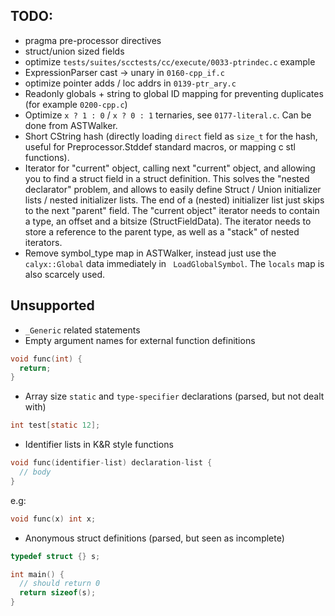 ## TODO:
 - pragma pre-processor directives
 - struct/union sized fields
 - optimize `tests/suites/scctests/cc/execute/0033-ptrindec.c` example
 - ExpressionParser cast -> unary in `0160-cpp_if.c`
 - optimize pointer adds / loc addrs in `0139-ptr_ary.c`
 - Readonly globals + string to global ID mapping for preventing duplicates (for example `0200-cpp.c`)
 - Optimize `x ? 1 : 0` / `x ? 0 : 1` ternaries, see `0177-literal.c`. Can be done from ASTWalker.
 - Short CString hash (directly loading `direct` field as `size_t` for the hash, useful for Preprocessor.Stddef standard macros, or mapping c stl functions).
 - Iterator for "current" object, calling next "current" object, and allowing you to find a struct field in a struct definition. This solves the "nested declarator" problem, and allows to easily define Struct / Union initializer lists / nested initializer lists. The end of a (nested) initializer list just skips to the next "parent" field. The "current object" iterator needs to contain a type, an offset and a bitsize (StructFieldData). The iterator needs to store a reference to the parent type, as well as a "stack" of nested iterators.
 - Remove symbol_type map in ASTWalker, instead just use the `calyx::Global` data immediately in ` LoadGlobalSymbol`. The `locals` map is also scarcely used.  
   
## Unsupported
 - `_Generic` related statements
 - Empty argument names for external function definitions
```C
void func(int) {
  return;
}
```
 - Array size `static` and `type-specifier` declarations (parsed, but not dealt with)
```C
int test[static 12];
```
 - Identifier lists in K&R style functions
```C
void func(identifier-list) declaration-list {
  // body
}
```
e.g:
```C
void func(x) int x;
```
 - Anonymous struct definitions (parsed, but seen as incomplete)
```C
typedef struct {} s;

int main() {
  // should return 0  
  return sizeof(s);
}
```